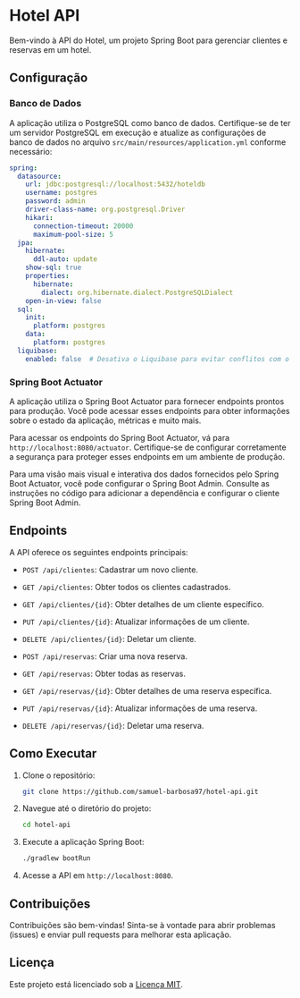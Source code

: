 # Hotel API

Bem-vindo à API do Hotel, um projeto Spring Boot para gerenciar clientes e reservas em um hotel.

## Configuração

### Banco de Dados

A aplicação utiliza o PostgreSQL como banco de dados. Certifique-se de ter um servidor PostgreSQL em execução e atualize as configurações de banco de dados no arquivo `src/main/resources/application.yml` conforme necessário:

```yaml
spring:
  datasource:
    url: jdbc:postgresql://localhost:5432/hoteldb
    username: postgres
    password: admin
    driver-class-name: org.postgresql.Driver
    hikari:
      connection-timeout: 20000
      maximum-pool-size: 5
  jpa:
    hibernate:
      ddl-auto: update
    show-sql: true
    properties:
      hibernate:
        dialect: org.hibernate.dialect.PostgreSQLDialect
    open-in-view: false
  sql:
    init:
      platform: postgres
    data:
      platform: postgres
  liquibase:
    enabled: false  # Desativa o Liquibase para evitar conflitos com o Hibernate durante a inicialização
```

### Spring Boot Actuator

A aplicação utiliza o Spring Boot Actuator para fornecer endpoints prontos para produção. Você pode acessar esses endpoints para obter informações sobre o estado da aplicação, métricas e muito mais.

Para acessar os endpoints do Spring Boot Actuator, vá para `http://localhost:8080/actuator`. Certifique-se de configurar corretamente a segurança para proteger esses endpoints em um ambiente de produção.

Para uma visão mais visual e interativa dos dados fornecidos pelo Spring Boot Actuator, você pode configurar o Spring Boot Admin. Consulte as instruções no código para adicionar a dependência e configurar o cliente Spring Boot Admin.

## Endpoints

A API oferece os seguintes endpoints principais:

- `POST /api/clientes`: Cadastrar um novo cliente.
- `GET /api/clientes`: Obter todos os clientes cadastrados.
- `GET /api/clientes/{id}`: Obter detalhes de um cliente específico.
- `PUT /api/clientes/{id}`: Atualizar informações de um cliente.
- `DELETE /api/clientes/{id}`: Deletar um cliente.

- `POST /api/reservas`: Criar uma nova reserva.
- `GET /api/reservas`: Obter todas as reservas.
- `GET /api/reservas/{id}`: Obter detalhes de uma reserva específica.
- `PUT /api/reservas/{id}`: Atualizar informações de uma reserva.
- `DELETE /api/reservas/{id}`: Deletar uma reserva.

## Como Executar

1. Clone o repositório:

   ```bash
   git clone https://github.com/samuel-barbosa97/hotel-api.git
   ```

2. Navegue até o diretório do projeto:

   ```bash
   cd hotel-api
   ```

3. Execute a aplicação Spring Boot:

   ```bash
   ./gradlew bootRun
   ```

4. Acesse a API em `http://localhost:8080`.

## Contribuições

Contribuições são bem-vindas! Sinta-se à vontade para abrir problemas (issues) e enviar pull requests para melhorar esta aplicação.

## Licença

Este projeto está licenciado sob a [Licença MIT](LICENSE).
